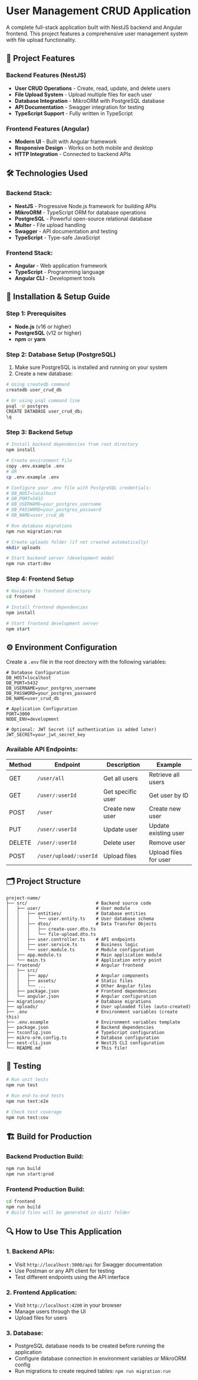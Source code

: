 # User Management CRUD Application

A complete full-stack application built with NestJS backend and Angular frontend. This project features a comprehensive user management system with file upload functionality.

## 🚀 Project Features

### Backend Features (NestJS)
- **User CRUD Operations** - Create, read, update, and delete users
- **File Upload System** - Upload multiple files for each user
- **Database Integration** - MikroORM with PostgreSQL database
- **API Documentation** - Swagger integration for testing
- **TypeScript Support** - Fully written in TypeScript

### Frontend Features (Angular)
- **Modern UI** - Built with Angular framework
- **Responsive Design** - Works on both mobile and desktop
- **HTTP Integration** - Connected to backend APIs

## 🛠️ Technologies Used

### Backend Stack:
- **NestJS** - Progressive Node.js framework for building APIs
- **MikroORM** - TypeScript ORM for database operations
- **PostgreSQL** - Powerful open-source relational database
- **Multer** - File upload handling
- **Swagger** - API documentation and testing
- **TypeScript** - Type-safe JavaScript

### Frontend Stack:
- **Angular** - Web application framework
- **TypeScript** - Programming language
- **Angular CLI** - Development tools

## 🚀 Installation & Setup Guide

### Step 1: Prerequisites

- **Node.js** (v16 or higher)
- **PostgreSQL** (v12 or higher)
- **npm** or **yarn**

### Step 2: Database Setup (PostgreSQL)

1. Make sure PostgreSQL is installed and running on your system
2. Create a new database:

```bash
# Using createdb command
createdb user_crud_db

# Or using psql command line
psql -U postgres
CREATE DATABASE user_crud_db;
\q
```

### Step 3: Backend Setup

```bash
# Install backend dependencies from root directory
npm install

# Create environment file
copy .env.example .env
# OR
cp .env.example .env

# Configure your .env file with PostgreSQL credentials:
# DB_HOST=localhost
# DB_PORT=5432
# DB_USERNAME=your_postgres_username
# DB_PASSWORD=your_postgres_password
# DB_NAME=user_crud_db

# Run database migrations
npm run migration:run

# Create uploads folder (if not created automatically)
mkdir uploads

# Start backend server (development mode)
npm run start:dev
```

### Step 4: Frontend Setup

```bash
# Navigate to frontend directory
cd frontend

# Install frontend dependencies
npm install

# Start frontend development server
npm start
```

## ⚙️ Environment Configuration

Create a `.env` file in the root directory with the following variables:

```env
# Database Configuration
DB_HOST=localhost
DB_PORT=5432
DB_USERNAME=your_postgres_username
DB_PASSWORD=your_postgres_password
DB_NAME=user_crud_db

# Application Configuration
PORT=3000
NODE_ENV=development

# Optional: JWT Secret (if authentication is added later)
JWT_SECRET=your_jwt_secret_key
```

### Available API Endpoints:

| Method | Endpoint | Description | Example |
|--------|----------|-------------|---------|
| GET | `/user/all` | Get all users | Retrieve all users |
| GET | `/user/:userId` | Get specific user | Get user by ID |
| POST | `/user` | Create new user | Create new user |
| PUT | `/user/:userId` | Update user | Update existing user |
| DELETE | `/user/:userId` | Delete user | Remove user |
| POST | `/user/upload/:userId` | Upload files | Upload files for user |


## 🗂️ Project Structure

```
project-name/
├── src/                          # Backend source code
│   ├── user/                     # User module
│   │   ├── entities/             # Database entities
│   │   │   └── user.entity.ts    # User database schema
│   │   ├── dtos/                 # Data Transfer Objects
│   │   │   ├── create-user.dto.ts
│   │   │   └── file-upload.dto.ts
│   │   ├── user.controller.ts    # API endpoints
│   │   ├── user.service.ts       # Business logic
│   │   └── user.module.ts        # Module configuration
│   ├── app.module.ts             # Main application module
│   └── main.ts                   # Application entry point
├── frontend/                     # Angular frontend
│   ├── src/
│   │   ├── app/                  # Angular components
│   │   ├── assets/               # Static files
│   │   └── ...                   # Other Angular files
│   ├── package.json              # Frontend dependencies
│   └── angular.json              # Angular configuration
├── migrations/                   # Database migrations
├── uploads/                      # User uploaded files (auto-created)
├── .env                          # Environment variables (create this)
├── .env.example                  # Environment variables template
├── package.json                  # Backend dependencies
├── tsconfig.json                 # TypeScript configuration
├── mikro-orm.config.ts           # Database configuration
├── nest-cli.json                 # NestJS CLI configuration
└── README.md                     # This file!
```


## 🧪 Testing

```bash
# Run unit tests
npm run test

# Run end-to-end tests
npm run test:e2e

# Check test coverage
npm run test:cov
```

## 🏗️ Build for Production

### Backend Production Build:
```bash
npm run build
npm run start:prod
```

### Frontend Production Build:
```bash
cd frontend
npm run build
# Build files will be generated in dist/ folder
```

## 🔍 How to Use This Application

### 1. Backend APIs:
- Visit `http://localhost:3000/api` for Swagger documentation
- Use Postman or any API client for testing
- Test different endpoints using the API interface

### 2. Frontend Application:
- Visit `http://localhost:4200` in your browser
- Manage users through the UI
- Upload files for users

### 3. Database:
- PostgreSQL database needs to be created before running the application
- Configure database connection in environment variables or MikroORM config
- Run migrations to create required tables: `npm run migration:run`
